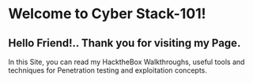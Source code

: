 <head>
<h1>Welcome to Cyber Stack-101!</h1>
</head>
<body>
<h2>Hello Friend!.. Thank you for visiting my Page.</h2>

<p>In this Site, you can read my HacktheBox Walkthroughs, useful tools and techniques for Penetration testing and exploitation concepts.
</p></body>
 
